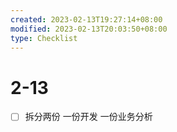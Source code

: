 ```yaml
---
created: 2023-02-13T19:27:14+08:00
modified: 2023-02-13T20:03:50+08:00
type: Checklist
---
```


# 2-13

- [ ] 拆分两份 一份开发 一份业务分析
